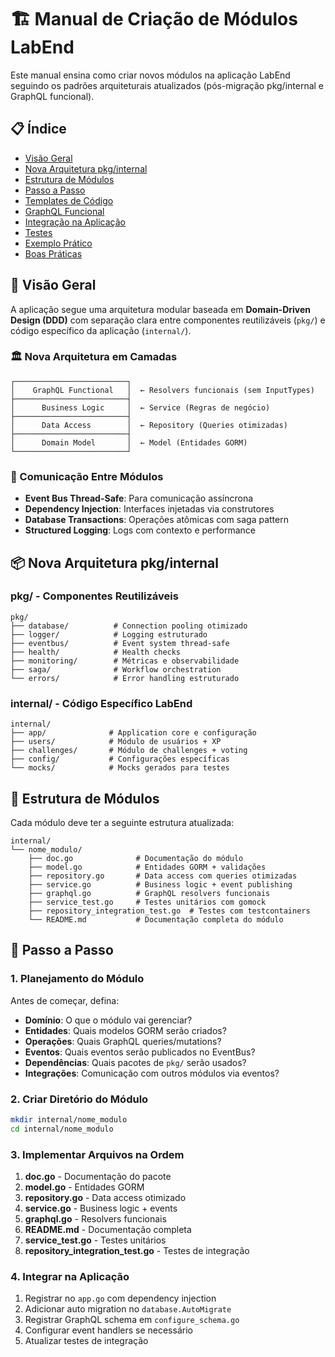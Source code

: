 # 🏗️ Manual de Criação de Módulos LabEnd

Este manual ensina como criar novos módulos na aplicação LabEnd seguindo os padrões arquiteturais atualizados (pós-migração pkg/internal e GraphQL funcional).

## 📋 Índice

- [Visão Geral](#-visão-geral)
- [Nova Arquitetura pkg/internal](#-nova-arquitetura-pkginternal)
- [Estrutura de Módulos](#-estrutura-de-módulos)
- [Passo a Passo](#-passo-a-passo)
- [Templates de Código](#-templates-de-código)
- [GraphQL Funcional](#-graphql-funcional)
- [Integração na Aplicação](#-integração-na-aplicação)
- [Testes](#-testes)
- [Exemplo Prático](#-exemplo-prático)
- [Boas Práticas](#-boas-práticas)

## 🎯 Visão Geral

A aplicação segue uma arquitetura modular baseada em **Domain-Driven Design (DDD)** com separação clara entre componentes reutilizáveis (`pkg/`) e código específico da aplicação (`internal/`).

### 🏛️ Nova Arquitetura em Camadas

```
┌─────────────────────────┐
│    GraphQL Functional   │  ← Resolvers funcionais (sem InputTypes)
├─────────────────────────┤
│      Business Logic     │  ← Service (Regras de negócio)
├─────────────────────────┤
│      Data Access        │  ← Repository (Queries otimizadas)
├─────────────────────────┤
│      Domain Model       │  ← Model (Entidades GORM)
└─────────────────────────┘
```

### 🔄 Comunicação Entre Módulos

- **Event Bus Thread-Safe**: Para comunicação assíncrona
- **Dependency Injection**: Interfaces injetadas via construtores
- **Database Transactions**: Operações atômicas com saga pattern
- **Structured Logging**: Logs com contexto e performance

## 📦 Nova Arquitetura pkg/internal

### pkg/ - Componentes Reutilizáveis
```
pkg/
├── database/          # Connection pooling otimizado
├── logger/            # Logging estruturado
├── eventbus/          # Event system thread-safe
├── health/            # Health checks
├── monitoring/        # Métricas e observabilidade
├── saga/              # Workflow orchestration
└── errors/            # Error handling estruturado
```

### internal/ - Código Específico LabEnd
```
internal/
├── app/              # Application core e configuração
├── users/            # Módulo de usuários + XP
├── challenges/       # Módulo de challenges + voting
├── config/           # Configurações específicas
└── mocks/            # Mocks gerados para testes
```

## 📁 Estrutura de Módulos

Cada módulo deve ter a seguinte estrutura atualizada:

```
internal/
└── nome_modulo/
    ├── doc.go              # Documentação do módulo
    ├── model.go            # Entidades GORM + validações
    ├── repository.go       # Data access com queries otimizadas
    ├── service.go          # Business logic + event publishing
    ├── graphql.go          # GraphQL resolvers funcionais
    ├── service_test.go     # Testes unitários com gomock
    ├── repository_integration_test.go  # Testes com testcontainers
    └── README.md           # Documentação completa do módulo
```

## 🚀 Passo a Passo

### 1. Planejamento do Módulo

Antes de começar, defina:

- **Domínio**: O que o módulo vai gerenciar?
- **Entidades**: Quais modelos GORM serão criados?
- **Operações**: Quais GraphQL queries/mutations?
- **Eventos**: Quais eventos serão publicados no EventBus?
- **Dependências**: Quais pacotes de `pkg/` serão usados?
- **Integrações**: Comunicação com outros módulos via eventos?

### 2. Criar Diretório do Módulo

```bash
mkdir internal/nome_modulo
cd internal/nome_modulo
```

### 3. Implementar Arquivos na Ordem

1. **doc.go** - Documentação do pacote
2. **model.go** - Entidades GORM
3. **repository.go** - Data access otimizado
4. **service.go** - Business logic + events
5. **graphql.go** - Resolvers funcionais
6. **README.md** - Documentação completa
7. **service_test.go** - Testes unitários
8. **repository_integration_test.go** - Testes de integração

### 4. Integrar na Aplicação

1. Registrar no `app.go` com dependency injection
2. Adicionar auto migration no `database.AutoMigrate`
3. Registrar GraphQL schema em `configure_schema.go`
4. Configurar event handlers se necessário
5. Atualizar testes de integração 